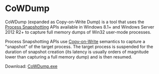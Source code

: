 # CoWDump

CoWDump (expanded as Copy-on-Write Dump) is a tool that uses the [Process Snapshotting](https://msdn.microsoft.com/en-us/library/dn469412(v=vs.85).aspx) APIs available in Windows 8.1+ and Windows Server 2012 R2+ to capture full memory dumps of Win32 user-mode processes.

Process Snapshotting APIs use [Copy-on-Write](https://en.wikipedia.org/wiki/Copy-on-write) semantics to capture a "snapshot" of the target process. The target process is suspended for the duration of snapshot creation (its latency is usually orders of magnitude lower than capturing a full memory dump) and is then resumed.

Download: [CoWDump.exe](https://github.com/mjsabby/CoWDump/raw/master/CoWDump.exe)
